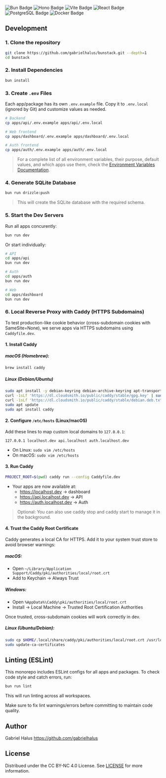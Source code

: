 
<p align="left">
  <img src="https://img.shields.io/badge/Bun-000?logo=bun&logoColor=fff&style=for-the-badge" alt="Bun Badge">
  <img src="https://img.shields.io/badge/Hono-E36002?logo=hono&logoColor=fff&style=for-the-badge" alt="Hono Badge">
  <img src="https://img.shields.io/badge/Vite-646CFF?logo=vite&logoColor=fff&style=for-the-badge" alt="Vite Badge">
  <img src="https://img.shields.io/badge/React-61DAFB?logo=react&logoColor=000&style=for-the-badge" alt="React Badge">
  <img src="https://img.shields.io/badge/PostgreSQL-4169E1?logo=postgresql&logoColor=fff&style=for-the-badge" alt="PostgreSQL Badge">
  <img src="https://img.shields.io/badge/Docker-2496ED?logo=docker&logoColor=fff&style=for-the-badge" alt="Docker Badge">
</p>

## Development

### 1. Clone the repository

```bash
git clone https://github.com/gabrielhalus/bunstack.git --depth=1
cd bunstack
```

### 2. Install Dependencies

```bash
bun install
```

### 3. Create `.env` Files

Each app/package has its own `.env.example` file. Copy it to `.env.local` (ignored by Git) and customize values as needed.

```bash
# Backend
cp apps/api/.env.example apps/api/.env.local

# Web frontend
cp apps/dashboard/.env.example apps/dashboard/.env.local

# Auth frontend
cp apps/auth/.env.example apps/auth/.env.local
```

> For a complete list of all environment variables, their purpose, default values, and which apps use them, check the [Environment Variables Documentation](docs/env.md).

### 4. Generate SQLite Database

```bash
bun run drizzle:push
```

> This will create the SQLite database with the required schema.

### 5. Start the Dev Servers

Run all apps concurently:

```bash
bun run dev
```

Or start individually:

```bash
# API
cd apps/api
bun run dev

# Auth
cd apps/auth
bun run dev

# Web
cd apps/dashboard
bun run dev
```

### 6. Local Reverse Proxy with Caddy (HTTPS Subdomains)

To test production-like cookie behavior (cross-subdomain cookies with SameSite=None), we serve apps via HTTPS subdomains using `Caddyfile.dev`.

#### 1. Install Caddy

##### macOS (Homebrew):

```bash
brew install caddy
```

##### Linux (Debian/Ubuntu)

```bash
sudo apt install -y debian-keyring debian-archive-keyring apt-transport-https
curl -1sLf 'https://dl.cloudsmith.io/public/caddy/stable/gpg.key' | sudo apt-key add -
curl -1sLf 'https://dl.cloudsmith.io/public/caddy/stable/debian.deb.txt' | sudo tee /etc/apt/sources.list.d/caddy-stable.list
sudo apt update
sudo apt install caddy
```

#### 2. Configure `/etc/hosts` (Linux/macOS)

Add these lines to map custom local domains to `127.0.0.1`:

```text
127.0.0.1 localhost.dev api.localhost auth.localhost.dev
```

- On Linux: `sudo vim /etc/hosts`
- On macOS: `sudo vim /etc/hosts`

#### 3. Run Caddy

```bash
PROJECT_ROOT=$(pwd) caddy run --config Caddyfile.dev
```

- Your apps are now available at:
   - https://localhost.dev → dashboard
   - https://api.localhost.dev → API
   - https://auth.localhost.dev → Auth

> Optional: You can also use caddy stop and caddy start to manage it in the background.

#### 4. Trust the Caddy Root Certificate

Caddy generates a local CA for HTTPS. Add it to your system trust store to avoid browser warnings:

##### macOS:

- Open `~/Library/Application Support/Caddy/pki/authorities/local/root.crt`
- Add to Keychain → Always Trust

##### Windows:

- Open `%AppData%\Caddy\pki/authorities/local/root.crt`
- Install → Local Machine → Trusted Root Certification Authorities

Once trusted, cross-subdomain cookies will work correctly in dev.

##### Linux (Ubuntu/Debian):

```bash
sudo cp $HOME/.local/share/caddy/pki/authorities/local/root.crt /usr/local/share/ca-certificates/caddy-root.crt
sudo update-ca-certificates
```

## Linting (ESLint)

This monorepo includes ESLint configs for all apps and packages. To check code style and catch errors, run:

```bash
bun run lint
```

This will run linting across all workspaces.

Make sure to fix lint warnings/errors before committing to maintain code quality.

## Author

Gabriel Halus https://github.com/gabrielhalus

## License

Distribued under the CC BY-NC 4.0 License. See [LICENSE](https://github.com/gabrielhalus/bunstack/blob/main/LICENSE) for more information.
